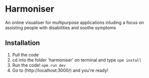 # Harmoniser
An online visualiser for multipurpose applications inluding a focus on assisting people with disabilities and soothe symptoms

## Installation
1. Pull the code
2. cd into the folder 'harmoniser' on terminal and type ```npm install```
3. Run the code! ```npm run dev```
4. Go to (http://localhost:3000/) and you're ready!




